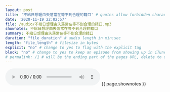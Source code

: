 ```yaml
---
layout: post
title: '不給日想理由失落常在等不到合理的籍口' # quotes allow forbidden characters like the colon
date: '2020-11-19 22:02:57'
file: /audio/不給日想理由失落常在等不到合理的籍口.mp3
shownotes: 不給日想理由失落常在等不到合理的籍口
summary: 不給日想理由失落常在等不到合理的籍口
duration: "file_duration" # audio length in min:sec
length: "file_length" # filesize in bytes
explicit: "no" # change to yes to flag with the explicit tag
block: "no" # change to yes to keep an episode from showing up in iTunes
# permalink: /1 # will be the ending part of the pages URL, delete to default to the title
---
```


<audio controls>
<source src="{{site.url}}{{site.baseurl}}{{ page.file }}" type="audio/x-mp3">
Your browser does not support the audio element.
</audio>
{{ page.shownotes }}
